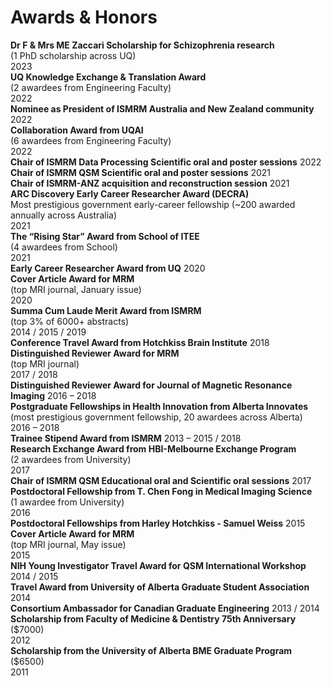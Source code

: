 # Awards & Honors

<div class="awards-list">

<div class="award-card">
  <div class="award-title">
    <b>Dr F & Mrs ME Zaccari Scholarship for Schizophrenia research</b>
    <div class="award-sub">(1 PhD scholarship across UQ)</div>
    <span class="award-year">2023</span>
  </div>
</div>

<div class="award-card">
  <div class="award-title">
    <b>UQ Knowledge Exchange & Translation Award</b>
    <div class="award-sub">(2 awardees from Engineering Faculty)</div>
    <span class="award-year">2022</span>
  </div>
</div>

<div class="award-card">
  <div class="award-title">
    <b>Nominee as President of ISMRM Australia and New Zealand community</b>
    <span class="award-year">2022</span>
  </div>
</div>

<div class="award-card">
  <div class="award-title">
    <b>Collaboration Award from UQAI</b>
    <div class="award-sub">(6 awardees from Engineering Faculty)</div>
    <span class="award-year">2022</span>
  </div>
</div>

<div class="award-card">
  <div class="award-title">
    <b>Chair of ISMRM Data Processing Scientific oral and poster sessions</b>
    <span class="award-year">2022</span>
  </div>
</div>

<div class="award-card">
  <div class="award-title">
    <b>Chair of ISMRM QSM Scientific oral and poster sessions</b>
    <span class="award-year">2021</span>
  </div>
</div>

<div class="award-card">
  <div class="award-title">
    <b>Chair of ISMRM-ANZ acquisition and reconstruction session</b>
    <span class="award-year">2021</span>
  </div>
</div>

<div class="award-card">
  <div class="award-title">
    <b>ARC Discovery Early Career Researcher Award (DECRA)</b>
    <div class="award-sub">Most prestigious government early-career fellowship (~200 awarded annually across Australia)</div>
    <span class="award-year">2021</span>
  </div>
</div>

<div class="award-card">
  <div class="award-title">
    <b>The “Rising Star” Award from School of ITEE</b>
    <div class="award-sub">(4 awardees from School)</div>
    <span class="award-year">2021</span>
  </div>
</div>

<div class="award-card">
  <div class="award-title">
    <b>Early Career Researcher Award from UQ</b>
    <span class="award-year">2020</span>
  </div>
</div>

<div class="award-card">
  <div class="award-title">
    <b>Cover Article Award for MRM</b>
    <div class="award-sub">(top MRI journal, January issue)</div>
    <span class="award-year">2020</span>
  </div>
</div>

<div class="award-card">
  <div class="award-title">
    <b>Summa Cum Laude Merit Award from ISMRM</b>
    <div class="award-sub">(top 3% of 6000+ abstracts)</div>
    <span class="award-year">2014 / 2015 / 2019</span>
  </div>
</div>

<div class="award-card">
  <div class="award-title">
    <b>Conference Travel Award from Hotchkiss Brain Institute</b>
    <span class="award-year">2018</span>
  </div>
</div>

<div class="award-card">
  <div class="award-title">
    <b>Distinguished Reviewer Award for MRM</b>
    <div class="award-sub">(top MRI journal)</div>
    <span class="award-year">2017 / 2018</span>
  </div>
</div>

<div class="award-card">
  <div class="award-title">
    <b>Distinguished Reviewer Award for Journal of Magnetic Resonance Imaging</b>
    <span class="award-year">2016 – 2018</span>
  </div>
</div>

<div class="award-card">
  <div class="award-title">
    <b>Postgraduate Fellowships in Health Innovation from Alberta Innovates</b>
    <div class="award-sub">(most prestigious government fellowship, 20 awardees across Alberta)</div>
    <span class="award-year">2016 – 2018</span>
  </div>
</div>

<div class="award-card">
  <div class="award-title">
    <b>Trainee Stipend Award from ISMRM</b>
    <span class="award-year">2013 – 2015 / 2018</span>
  </div>
</div>

<div class="award-card">
  <div class="award-title">
    <b>Research Exchange Award from HBI-Melbourne Exchange Program</b>
    <div class="award-sub">(2 awardees from University)</div>
    <span class="award-year">2017</span>
  </div>
</div>

<div class="award-card">
  <div class="award-title">
    <b>Chair of ISMRM QSM Educational oral and Scientific oral sessions</b>
    <span class="award-year">2017</span>
  </div>
</div>

<div class="award-card">
  <div class="award-title">
    <b>Postdoctoral Fellowship from T. Chen Fong in Medical Imaging Science</b>
    <div class="award-sub">(1 awardee from University)</div>
    <span class="award-year">2016</span>
  </div>
</div>

<div class="award-card">
  <div class="award-title">
    <b>Postdoctoral Fellowships from Harley Hotchkiss - Samuel Weiss</b>
    <span class="award-year">2015</span>
  </div>
</div>

<div class="award-card">
  <div class="award-title">
    <b>Cover Article Award for MRM</b>
    <div class="award-sub">(top MRI journal, May issue)</div>
    <span class="award-year">2015</span>
  </div>
</div>

<div class="award-card">
  <div class="award-title">
    <b>NIH Young Investigator Travel Award for QSM International Workshop</b>
    <span class="award-year">2014 / 2015</span>
  </div>
</div>

<div class="award-card">
  <div class="award-title">
    <b>Travel Award from University of Alberta Graduate Student Association</b>
    <span class="award-year">2014</span>
  </div>
</div>

<div class="award-card">
  <div class="award-title">
    <b>Consortium Ambassador for Canadian Graduate Engineering</b>
    <span class="award-year">2013 / 2014</span>
  </div>
</div>

<div class="award-card">
  <div class="award-title">
    <b>Scholarship from Faculty of Medicine & Dentistry 75th Anniversary</b>
    <div class="award-sub">($7000)</div>
    <span class="award-year">2012</span>
  </div>
</div>

<div class="award-card">
  <div class="award-title">
    <b>Scholarship from the University of Alberta BME Graduate Program</b>
    <div class="award-sub">($6500)</div>
    <span class="award-year">2011</span>
  </div>
</div>

</div>
